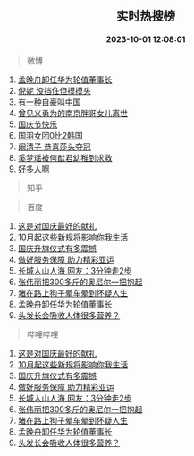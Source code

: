 <div align="center"><h2>实时热搜榜</h2><h4>2023-10-01 12:08:01</h4></div>

> 微博  

1. [孟晚舟卸任华为轮值董事长](https://s.weibo.com/weibo?q=%23%E5%AD%9F%E6%99%9A%E8%88%9F%E5%8D%B8%E4%BB%BB%E5%8D%8E%E4%B8%BA%E8%BD%AE%E5%80%BC%E8%91%A3%E4%BA%8B%E9%95%BF%23&t=31&band_rank=1&Refer=top)<br />
2. [倪妮 没挡住但摸摸头](https://s.weibo.com/weibo?q=%E5%80%AA%E5%A6%AE%20%E6%B2%A1%E6%8C%A1%E4%BD%8F%E4%BD%86%E6%91%B8%E6%91%B8%E5%A4%B4&t=31&band_rank=2&Refer=top)<br />
3. [有一种自豪叫中国](https://s.weibo.com/weibo?q=%23%E6%9C%89%E4%B8%80%E7%A7%8D%E8%87%AA%E8%B1%AA%E5%8F%AB%E4%B8%AD%E5%9B%BD%23&t=31&band_rank=3&Refer=top)<br />
4. [曾见义勇为的南京胖哥女儿离世](https://s.weibo.com/weibo?q=%23%E6%9B%BE%E8%A7%81%E4%B9%89%E5%8B%87%E4%B8%BA%E7%9A%84%E5%8D%97%E4%BA%AC%E8%83%96%E5%93%A5%E5%A5%B3%E5%84%BF%E7%A6%BB%E4%B8%96%23&t=31&band_rank=4&Refer=top)<br />
5. [国庆节快乐](https://s.weibo.com/weibo?q=%23%E5%9B%BD%E5%BA%86%E8%8A%82%E5%BF%AB%E4%B9%90%23&t=31&band_rank=5&Refer=top)<br />
6. [国羽女团0比2韩国](https://s.weibo.com/weibo?q=%23%E5%9B%BD%E7%BE%BD%E5%A5%B3%E5%9B%A20%E6%AF%942%E9%9F%A9%E5%9B%BD%23&t=31&band_rank=6&Refer=top)<br />
7. [阚清子 恭喜莎头夺冠](https://s.weibo.com/weibo?q=%E9%98%9A%E6%B8%85%E5%AD%90%20%E6%81%AD%E5%96%9C%E8%8E%8E%E5%A4%B4%E5%A4%BA%E5%86%A0&t=31&band_rank=7&Refer=top)<br />
8. [奚梦瑶被何猷君幼稚到求救](https://s.weibo.com/weibo?q=%23%E5%A5%9A%E6%A2%A6%E7%91%B6%E8%A2%AB%E4%BD%95%E7%8C%B7%E5%90%9B%E5%B9%BC%E7%A8%9A%E5%88%B0%E6%B1%82%E6%95%91%23&t=31&band_rank=8&Refer=top)<br />
9. [好多人啊](https://s.weibo.com/weibo?q=%E5%A5%BD%E5%A4%9A%E4%BA%BA%E5%95%8A&t=31&band_rank=9&Refer=top)<br />

> 知乎  


> 百度  

1. [这是对国庆最好的献礼](https://www.baidu.com/s?wd=%E8%BF%99%E6%98%AF%E5%AF%B9%E5%9B%BD%E5%BA%86%E6%9C%80%E5%A5%BD%E7%9A%84%E7%8C%AE%E7%A4%BC&sa=fyb_news&rsv_dl=fyb_news)<br />
2. [10月起这些新规将影响你我生活](https://www.baidu.com/s?wd=10%E6%9C%88%E8%B5%B7%E8%BF%99%E4%BA%9B%E6%96%B0%E8%A7%84%E5%B0%86%E5%BD%B1%E5%93%8D%E4%BD%A0%E6%88%91%E7%94%9F%E6%B4%BB&sa=fyb_news&rsv_dl=fyb_news)<br />
3. [国庆升旗仪式有多震撼](https://www.baidu.com/s?wd=%E5%9B%BD%E5%BA%86%E5%8D%87%E6%97%97%E4%BB%AA%E5%BC%8F%E6%9C%89%E5%A4%9A%E9%9C%87%E6%92%BC&sa=fyb_news&rsv_dl=fyb_news)<br />
4. [做好服务保障 助力精彩亚运](https://www.baidu.com/s?wd=%E5%81%9A%E5%A5%BD%E6%9C%8D%E5%8A%A1%E4%BF%9D%E9%9A%9C+%E5%8A%A9%E5%8A%9B%E7%B2%BE%E5%BD%A9%E4%BA%9A%E8%BF%90&sa=fyb_news&rsv_dl=fyb_news)<br />
5. [长城人山人海 网友：3分钟走2步](https://www.baidu.com/s?wd=%E9%95%BF%E5%9F%8E%E4%BA%BA%E5%B1%B1%E4%BA%BA%E6%B5%B7+%E7%BD%91%E5%8F%8B%EF%BC%9A3%E5%88%86%E9%92%9F%E8%B5%B02%E6%AD%A5&sa=fyb_news&rsv_dl=fyb_news)<br />
6. [张伟丽把300多斤的奥尼尔一把抱起](https://www.baidu.com/s?wd=%E5%BC%A0%E4%BC%9F%E4%B8%BD%E6%8A%8A300%E5%A4%9A%E6%96%A4%E7%9A%84%E5%A5%A5%E5%B0%BC%E5%B0%94%E4%B8%80%E6%8A%8A%E6%8A%B1%E8%B5%B7&sa=fyb_news&rsv_dl=fyb_news)<br />
7. [堵在路上狗子晕车晕到怀疑人生](https://www.baidu.com/s?wd=%E5%A0%B5%E5%9C%A8%E8%B7%AF%E4%B8%8A%E7%8B%97%E5%AD%90%E6%99%95%E8%BD%A6%E6%99%95%E5%88%B0%E6%80%80%E7%96%91%E4%BA%BA%E7%94%9F&sa=fyb_news&rsv_dl=fyb_news)<br />
8. [孟晚舟卸任华为轮值董事长](https://www.baidu.com/s?wd=%E5%AD%9F%E6%99%9A%E8%88%9F%E5%8D%B8%E4%BB%BB%E5%8D%8E%E4%B8%BA%E8%BD%AE%E5%80%BC%E8%91%A3%E4%BA%8B%E9%95%BF&sa=fyb_news&rsv_dl=fyb_news)<br />
9. [头发长会吸收人体很多营养？](https://www.baidu.com/s?wd=%E5%A4%B4%E5%8F%91%E9%95%BF%E4%BC%9A%E5%90%B8%E6%94%B6%E4%BA%BA%E4%BD%93%E5%BE%88%E5%A4%9A%E8%90%A5%E5%85%BB%EF%BC%9F&sa=fyb_news&rsv_dl=fyb_news)<br />

> 哔哩哔哩  

1. [这是对国庆最好的献礼](https://www.baidu.com/s?wd=%E8%BF%99%E6%98%AF%E5%AF%B9%E5%9B%BD%E5%BA%86%E6%9C%80%E5%A5%BD%E7%9A%84%E7%8C%AE%E7%A4%BC&sa=fyb_news&rsv_dl=fyb_news)<br />
2. [10月起这些新规将影响你我生活](https://www.baidu.com/s?wd=10%E6%9C%88%E8%B5%B7%E8%BF%99%E4%BA%9B%E6%96%B0%E8%A7%84%E5%B0%86%E5%BD%B1%E5%93%8D%E4%BD%A0%E6%88%91%E7%94%9F%E6%B4%BB&sa=fyb_news&rsv_dl=fyb_news)<br />
3. [国庆升旗仪式有多震撼](https://www.baidu.com/s?wd=%E5%9B%BD%E5%BA%86%E5%8D%87%E6%97%97%E4%BB%AA%E5%BC%8F%E6%9C%89%E5%A4%9A%E9%9C%87%E6%92%BC&sa=fyb_news&rsv_dl=fyb_news)<br />
4. [做好服务保障 助力精彩亚运](https://www.baidu.com/s?wd=%E5%81%9A%E5%A5%BD%E6%9C%8D%E5%8A%A1%E4%BF%9D%E9%9A%9C+%E5%8A%A9%E5%8A%9B%E7%B2%BE%E5%BD%A9%E4%BA%9A%E8%BF%90&sa=fyb_news&rsv_dl=fyb_news)<br />
5. [长城人山人海 网友：3分钟走2步](https://www.baidu.com/s?wd=%E9%95%BF%E5%9F%8E%E4%BA%BA%E5%B1%B1%E4%BA%BA%E6%B5%B7+%E7%BD%91%E5%8F%8B%EF%BC%9A3%E5%88%86%E9%92%9F%E8%B5%B02%E6%AD%A5&sa=fyb_news&rsv_dl=fyb_news)<br />
6. [张伟丽把300多斤的奥尼尔一把抱起](https://www.baidu.com/s?wd=%E5%BC%A0%E4%BC%9F%E4%B8%BD%E6%8A%8A300%E5%A4%9A%E6%96%A4%E7%9A%84%E5%A5%A5%E5%B0%BC%E5%B0%94%E4%B8%80%E6%8A%8A%E6%8A%B1%E8%B5%B7&sa=fyb_news&rsv_dl=fyb_news)<br />
7. [堵在路上狗子晕车晕到怀疑人生](https://www.baidu.com/s?wd=%E5%A0%B5%E5%9C%A8%E8%B7%AF%E4%B8%8A%E7%8B%97%E5%AD%90%E6%99%95%E8%BD%A6%E6%99%95%E5%88%B0%E6%80%80%E7%96%91%E4%BA%BA%E7%94%9F&sa=fyb_news&rsv_dl=fyb_news)<br />
8. [孟晚舟卸任华为轮值董事长](https://www.baidu.com/s?wd=%E5%AD%9F%E6%99%9A%E8%88%9F%E5%8D%B8%E4%BB%BB%E5%8D%8E%E4%B8%BA%E8%BD%AE%E5%80%BC%E8%91%A3%E4%BA%8B%E9%95%BF&sa=fyb_news&rsv_dl=fyb_news)<br />
9. [头发长会吸收人体很多营养？](https://www.baidu.com/s?wd=%E5%A4%B4%E5%8F%91%E9%95%BF%E4%BC%9A%E5%90%B8%E6%94%B6%E4%BA%BA%E4%BD%93%E5%BE%88%E5%A4%9A%E8%90%A5%E5%85%BB%EF%BC%9F&sa=fyb_news&rsv_dl=fyb_news)<br />
